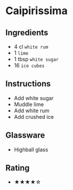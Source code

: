 # Caipirissima

## Ingredients
- 4 cl `white rum`
- 1 `lime`
- 1 tbsp `white sugar`
- 16 `ice cubes`

## Instructions
- Add white sugar
- Muddle lime
- Add white rum
- Add crushed ice

## Glassware
- Highball glass

## Rating
- ★★★★☆
